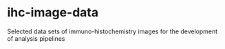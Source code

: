 # ihc-image-data
Selected data sets of immuno-histochemistry images for the development of analysis pipelines
